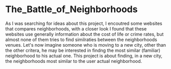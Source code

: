 # The_Battle_of_Neighborhoods
As I was searching for ideas about this project, I encoutred some websites that compares neighborhoods, with a closer look I found that these websites use generally information about the cost of life or crime rates, but almost none of them tries to find similraties between the neighborhoods venues. Let's now imagine someone who is moving to a new city, other than the other critera, he may be interested in findng the most similar (familiar) neighborhood to his actual one. This project is about finding, in a new city, the neighborhoods most similar to the user actual neighborhood.
